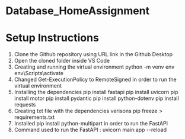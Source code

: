 # Database_HomeAssignment

# Setup Instructions

1. Clone the Github repository using URL link in the Github Desktop
2. Open the cloned folder inside VS Code
3. Creating and running the virtual environment
    python -m venv env
    env\Scripts\activate
4. Changed Get-ExecutionPolicy to RemoteSigned in order to run the virtual environment
5. Installing the dependencies
    pip install fastapi
    pip install uvicorn
    pip install motor
    pip install pydantic
    pip install python-dotenv
    pip install requests
6. Creating txt file with the dependencies verisons
    pip freeze > requirements.txt
7. Installed pip install python-multipart in order to run the FastAPI
8. Command used to run the FastAPI : uvicorn main:app --reload